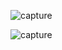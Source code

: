![capture](https://github.com/user-attachments/assets/ace18aab-b722-43e2-a353-786f479192aa)





![capture](https://github.com/user-attachments/assets/cf006ad3-0cd2-44ae-8c74-6300036e33d3)
